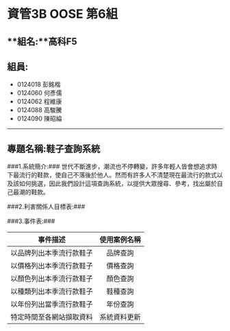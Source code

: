 # **資管3B OOSE 第6組** #
## **組名:**高科F5  ##
## **組員:** ##
- 0124018 彭銘楷
- 0124060 何彥儒
- 0124062 程維康
- 0124088 高駿騰
- 0124090 陳昭綸


----------

## **專題名稱:鞋子查詢系統** ##
###1.系統簡介:###
世代不斷進步，潮流也不停轉變，許多年輕人皆會想追求時下最流行的鞋款，使自己不落後於他人。然而有許多人不清楚現在最流行的款式以及該如何挑選，因此我們設計這項查詢系統，以提供大眾搜尋、參考，找出屬於自己最潮的鞋款。

###2.利害關係人目標表:###


###3.事件表:###

|       事件描述         |使用案例名稱    |
|:----------------------:|:--------------:|
|以品牌列出本季流行款鞋子|  品牌查詢      |
|以價格列出本季流行款鞋子|  價格查詢      |
|以顏色列出本季流行款鞋子|  顏色查詢      |
|以種類列出本季流行款鞋子|  鞋種查詢      |
|以年份列出當季流行款鞋子|  年份查詢      |
|特定時間至各網站擷取資料|  系統資料更新  |





